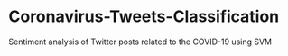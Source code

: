 # Coronavirus-Tweets-Classification
 Sentiment analysis of Twitter posts related to the COVID-19 using SVM
